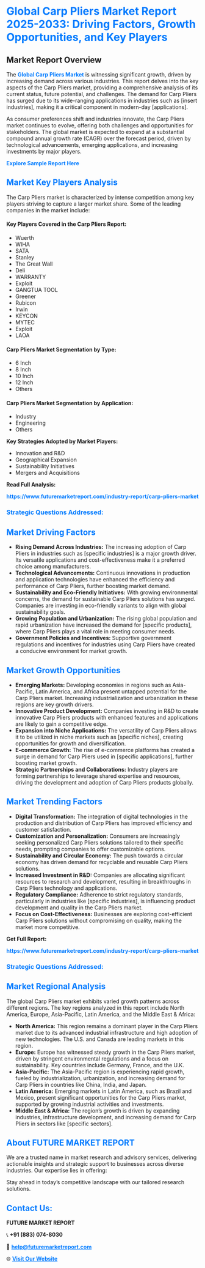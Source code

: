 <h1 style="color: #007BFF;">Global Carp Pliers Market Report 2025-2033: Driving Factors, Growth Opportunities, and Key Players</h1>

<section id="overview">
<h2>Market Report Overview</h2>
<p>The <a href="https://www.futuremarketreport.com/industry-report/carp-pliers-market" style="color: #007BFF; text-decoration: none;"><strong>Global Carp Pliers Market</strong></a> is witnessing significant growth, driven by increasing demand across various industries. This report delves into the key aspects of the Carp Pliers market, providing a comprehensive analysis of its current status, future potential, and challenges. The demand for Carp Pliers has surged due to its wide-ranging applications in industries such as [insert industries], making it a critical component in modern-day [applications].</p>
<p>As consumer preferences shift and industries innovate, the Carp Pliers market continues to evolve, offering both challenges and opportunities for stakeholders. The global market is expected to expand at a substantial compound annual growth rate (CAGR) over the forecast period, driven by technological advancements, emerging applications, and increasing investments by major players.</p>
</section>

<section id="overview">
<p><a href="https://www.futuremarketreport.com/request-sample/reportId=102727" style="color: #007BFF; text-decoration: none;"><strong>Explore Sample Report Here</strong></a></p>
</section>

<section id="key-players">
<h2 style="color: #007BFF;">Market Key Players Analysis</h2>
<p>The Carp Pliers market is characterized by intense competition among key players striving to capture a larger market share. Some of the leading companies in the market include:</p>
<h4>Key Players Covered in the Carp Pliers Report:</h4>
<ul><li>Wuerth</li><li>WIHA</li><li>SATA</li><li>Stanley</li><li>The Great Wall</li><li>Deli</li><li>WARRANTY</li><li>Exploit</li><li>GANGTUA TOOL</li><li>Greener</li><li>Rubicon</li><li>Irwin</li><li>KEYCON</li><li>MYTEC</li><li>Exploit</li><li>LAOA</li></ul>
<h4>Carp Pliers Market Segmentation by Type:</h4>
<ul><li>6 Inch</li><li>8 Inch</li><li>10 Inch</li><li>12 Inch</li><li>Others</li></ul>

<h4>Carp Pliers Market Segmentation by Application:</h4>
<ul><li>Industry</li><li>Engineering</li><li>Others</li></ul>
<p><strong>Key Strategies Adopted by Market Players:</strong></p>
<ul>
<li>Innovation and R&D</li>
<li>Geographical Expansion</li>
<li>Sustainability Initiatives</li>
<li>Mergers and Acquisitions</li>
</ul>
</section>

<section>
<p><strong>Read Full Analysis: </strong></p><a href="https://www.futuremarketreport.com/industry-report/carp-pliers-market" style="color: #007BFF; text-decoration: none;"><strong>https://www.futuremarketreport.com/industry-report/carp-pliers-market</strong></a>
<h3 style="color: #007BFF;">Strategic Questions Addressed:</h3>
</section>

<section id="driving-factors">
<h2 style="color: #007BFF;">Market Driving Factors</h2>
<ul>
<li><strong>Rising Demand Across Industries:</strong> The increasing adoption of Carp Pliers in industries such as [specific industries] is a major growth driver. Its versatile applications and cost-effectiveness make it a preferred choice among manufacturers.</li>
<li><strong>Technological Advancements:</strong> Continuous innovations in production and application technologies have enhanced the efficiency and performance of Carp Pliers, further boosting market demand.</li>
<li><strong>Sustainability and Eco-Friendly Initiatives:</strong> With growing environmental concerns, the demand for sustainable Carp Pliers solutions has surged. Companies are investing in eco-friendly variants to align with global sustainability goals.</li>
<li><strong>Growing Population and Urbanization:</strong> The rising global population and rapid urbanization have increased the demand for [specific products], where Carp Pliers plays a vital role in meeting consumer needs.</li>
<li><strong>Government Policies and Incentives:</strong> Supportive government regulations and incentives for industries using Carp Pliers have created a conducive environment for market growth.</li>
</ul>
</section>

<section id="growth-opportunities">
<h2 style="color: #007BFF;">Market Growth Opportunities</h2>
<ul>
<li><strong>Emerging Markets:</strong> Developing economies in regions such as Asia-Pacific, Latin America, and Africa present untapped potential for the Carp Pliers market. Increasing industrialization and urbanization in these regions are key growth drivers.</li>
<li><strong>Innovative Product Development:</strong> Companies investing in R&D to create innovative Carp Pliers products with enhanced features and applications are likely to gain a competitive edge.</li>
<li><strong>Expansion into Niche Applications:</strong> The versatility of Carp Pliers allows it to be utilized in niche markets such as [specific niches], creating opportunities for growth and diversification.</li>
<li><strong>E-commerce Growth:</strong> The rise of e-commerce platforms has created a surge in demand for Carp Pliers used in [specific applications], further boosting market growth.</li>
<li><strong>Strategic Partnerships and Collaborations:</strong> Industry players are forming partnerships to leverage shared expertise and resources, driving the development and adoption of Carp Pliers products globally.</li>
</ul>
</section>

<section id="trending-factors">
<h2 style="color: #007BFF;">Market Trending Factors</h2>
<ul>
<li><strong>Digital Transformation:</strong> The integration of digital technologies in the production and distribution of Carp Pliers has improved efficiency and customer satisfaction.</li>
<li><strong>Customization and Personalization:</strong> Consumers are increasingly seeking personalized Carp Pliers solutions tailored to their specific needs, prompting companies to offer customizable options.</li>
<li><strong>Sustainability and Circular Economy:</strong> The push towards a circular economy has driven demand for recyclable and reusable Carp Pliers solutions.</li>
<li><strong>Increased Investment in R&D:</strong> Companies are allocating significant resources to research and development, resulting in breakthroughs in Carp Pliers technology and applications.</li>
<li><strong>Regulatory Compliance:</strong> Adherence to strict regulatory standards, particularly in industries like [specific industries], is influencing product development and quality in the Carp Pliers market.</li>
<li><strong>Focus on Cost-Effectiveness:</strong> Businesses are exploring cost-efficient Carp Pliers solutions without compromising on quality, making the market more competitive.</li>
</ul>
</section>

<section>
<p><strong>Get Full Report: </strong></p><a href="https://www.futuremarketreport.com/industry-report/carp-pliers-market" style="color: #007BFF; text-decoration: none;"><strong>https://www.futuremarketreport.com/industry-report/carp-pliers-market</strong></a>
<h3 style="color: #007BFF;">Strategic Questions Addressed:</h3>
</section>


<section id="regional-analysis">
<h2 style="color: #007BFF;">Market Regional Analysis</h2>
<p>The global Carp Pliers market exhibits varied growth patterns across different regions. The key regions analyzed in this report include North America, Europe, Asia-Pacific, Latin America, and the Middle East & Africa:</p>
<ul>
<li><strong>North America:</strong> This region remains a dominant player in the Carp Pliers market due to its advanced industrial infrastructure and high adoption of new technologies. The U.S. and Canada are leading markets in this region.</li>
<li><strong>Europe:</strong> Europe has witnessed steady growth in the Carp Pliers market, driven by stringent environmental regulations and a focus on sustainability. Key countries include Germany, France, and the U.K.</li>
<li><strong>Asia-Pacific:</strong> The Asia-Pacific region is experiencing rapid growth, fueled by industrialization, urbanization, and increasing demand for Carp Pliers in countries like China, India, and Japan.</li>
<li><strong>Latin America:</strong> Emerging markets in Latin America, such as Brazil and Mexico, present significant opportunities for the Carp Pliers market, supported by growing industrial activities and investments.</li>
<li><strong>Middle East & Africa:</strong> The region’s growth is driven by expanding industries, infrastructure development, and increasing demand for Carp Pliers in sectors like [specific sectors].</li>
</ul>
</section>

<footer>
<h2 style="color: #007BFF;">About FUTURE MARKET REPORT</h2>
<p>We are a trusted name in market research and advisory services, delivering actionable insights and strategic support to businesses across diverse industries. Our expertise lies in offering:</p>

<p>Stay ahead in today’s competitive landscape with our tailored research solutions.</p>

<h2 style="color: #007BFF;">Contact Us:</h2>
<p><strong>FUTURE MARKET REPORT</strong></p>
<p>📞 <strong>+91 (883) 074-8030</strong></p>
<p>📧 <strong><a href="mailto:help@futuremarketreport.com" style="color: #007BFF;">help@futuremarketreport.com</a></strong></p>
<p>🌐 <strong><a href="https://www.futuremarketreport.com/" style="color: #007BFF;">Visit Our Website</a></strong></p>
</footer>
